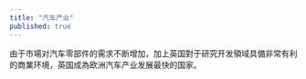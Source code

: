 ```yaml
---
title: "汽车产业"
published: true
---
```


由于市場对汽车零部件的需求不断增加，加上英国對于研究开发領域具備非常有利的商業环境，英国成為欧洲汽车产业发展最快的国家。
